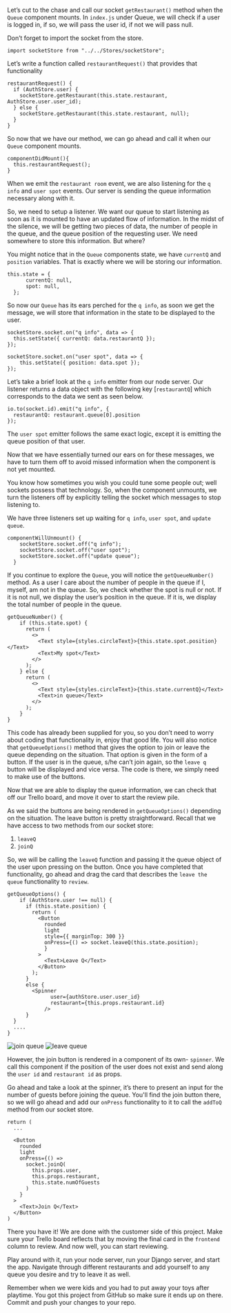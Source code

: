 Let’s cut to the chase and call our socket `getRestaurant()` method when the `Queue` component mounts. In `index.js` under Queue, we will check if a user is logged in, if so, we will pass the user id, if not we will pass null. 

Don’t forget to import the socket from the store.

```
import socketStore from "../../Stores/socketStore";
```
Let’s write a function called `restaurantRequest()` that provides that functionality
```
restaurantRequest() {
  if (AuthStore.user) {
    socketStore.getRestaurant(this.state.restaurant, AuthStore.user.user_id);
  } else {
    socketStore.getRestaurant(this.state.restaurant, null);
  }
}
```
So now that we have our method, we can go ahead and call it when our `Queue` component mounts.
```
componentDidMount(){
  this.restaurantRequest();
}
```

When we emit the `restaurant room` event, we are also listening for the `q info` and `user spot` events. Our server is sending the queue information necessary along with it.

So, we need to setup a listener. We want our queue to start listening as soon as it is mounted to have an updated flow of information. In the midst of the silence, we will be getting two pieces of data, the number of people in the queue, and the queue position of the requesting user. We need somewhere to store this information. But where?

You might notice that in the `Queue` components state, we have `currentQ` and `position` variables. That is exactly where we will be storing our information.

```
this.state = {
      currentQ: null,
      spot: null,
  };
```

So now our `Queue` has its ears perched for the `q info`, as soon we get the message, we will store that information in the state to be displayed to the user. 

```
socketStore.socket.on("q info", data => {
  this.setState({ currentQ: data.restaurantQ });
});

socketStore.socket.on("user spot", data => {
    this.setState({ position: data.spot });
});
```

Let’s take a brief look at the `q info` emitter from our node server. Our listener returns a data object with the following key [`restaurantQ`] which corresponds to the data we sent as seen below. 

```
io.to(socket.id).emit("q info", {
  restaurantQ: restaurant.queue[0].position
});
```
The `user spot` emitter follows the same exact logic, except it is emitting the queue position of that user. 

Now that we have essentially turned our ears on for these messages, we have to turn them off to avoid missed information when the component is not yet mounted.

You know how sometimes you wish you could tune some people out; well sockets possess that technology. So, when the component unmounts, we turn the listeners off by explicitly telling the socket which messages to stop listening to. 

We have three listeners set up waiting for `q info`, `user spot`, and `update queue`. 

```
componentWillUnmount() {
    socketStore.socket.off("q info");
    socketStore.socket.off("user spot");
    socketStore.socket.off("update queue");
  }
```

If you continue to explore the `Queue`, you will notice the `getQueueNumber()` method.
As a user I care about the number of people in the queue if I, myself, am not in the queue. So, we check whether the spot is null or not. If it is not null, we display the user’s position in the queue. If it is, we display the total number of people in the queue. 

```
getQueueNumber() {
    if (this.state.spot) {
      return (
        <>
          <Text style={styles.circleText}>{this.state.spot.position}</Text>
          <Text>My spot</Text>
        </>
      );
    } else {
      return (
        <>
          <Text style={styles.circleText}>{this.state.currentQ}</Text>
          <Text>in queue</Text>
        </>
      );
    }
}
```

This code has already been supplied for you, so you don’t need to worry about coding that functionality in, enjoy that good life. You will also notice that `getQueueOptions()` method that gives the option to join or leave the queue depending on the situation. That option is given in the form of a button. If the user is in the queue, s/he can’t join again, so the `leave q` button will be displayed and vice versa. The code is there, we simply need to make use of the buttons.

Now that we are able to display the queue information, we can check that off our Trello board, and move it over to start the review pile.

As we said the buttons are being rendered in `getQueueOptions()` depending on the situation. The leave button is pretty straightforward.
Recall that we have access to two methods from our socket store:
1) `leaveQ`
2) `joinQ`

So, we will be calling the `leaveQ` function and passing it the queue object of the user upon pressing on the button. Once you have completed that functionality, go ahead and drag the card that describes the `leave the queue` functionality to `review`.

```
getQueueOptions() {
    if (AuthStore.user !== null) {
      if (this.state.position) {
        return (
          <Button
            rounded
            light
            style={{ marginTop: 300 }}
            onPress={() => socket.leaveQ(this.state.position);
            }
          >
            <Text>Leave Q</Text>
          </Button>
        );
      }
      else {
        <Spinner
              user={authStore.user.user_id}
              restaurant={this.props.restaurant.id}
            />
      } 
  }
  ....
}
```
![join queue](https://i.imgur.com/Xxf4GNA.png) 
![leave queue](https://i.imgur.com/a1oRGUw.png)

However, the join button is rendered in a component of its own- `spinner`. We call this component if the position of the user does not exist and send along the `user id` and `restaurant id` as props.

Go ahead and take a look at the spinner, it’s there to present an input for the number of guests before joining the queue. You'll find the join button there, so we will go ahead and add our `onPress` functionality to it to call the `addToQ` method from our socket store. 

```
return (
  ...

  <Button
    rounded
    light
    onPress={() =>
      socket.joinQ(
        this.props.user,
        this.props.restaurant,
        this.state.numOfGuests
      )
    }
  >
    <Text>Join Q</Text>
  </Button>
)
```

There you have it! We are done with the customer side of this project. Make sure your Trello board reflects that by moving the final card in the `frontend` column to review. And now well, you can start reviewing.

Play around with it, run your node server, run your Django server, and start the app. Navigate through different restaurants and add yourself to any queue you desire and try to leave it as well.

Remember when we were kids and you had to put away your toys after playtime. You got this project from GitHub so make sure it ends up on there. Commit and push your changes to your repo.
